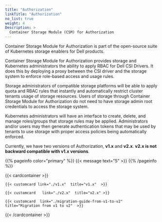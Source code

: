 ```yaml
---
title: "Authorization"
linkTitle: "Authorization"
no_list: true 
weight: 4
Description: >
  Container Storage Module (CSM) for Authorization
---
```


Container Storage Module for Authorization is part of the open-source suite of Kubernetes storage enablers for Dell products.

Container Storage Module for Authorization provides storage and Kubernetes administrators the ability to apply RBAC for Dell CSI Drivers. It does this by deploying a proxy between the CSI driver and the storage system to enforce role-based access and usage rules.

Storage administrators of compatible storage platforms will be able to apply quota and RBAC rules that instantly and automatically restrict cluster tenants usage of storage resources. Users of storage through Container Storage Module for Authorization do not need to have storage admin root credentials to access the storage system.

Kubernetes administrators will have an interface to create, delete, and manage roles/groups that storage rules may be applied. Administrators and/or users may then generate authentication tokens that may be used by tenants to use storage with proper access policies being automatically enforced.

Currently, we have two versions of Authorization, **v1.x** and **v2.x**. **v2.x is not backward compatible with v1.x versions**.


{{% pageinfo color="primary" %}}
{{< message text="5" >}} 
{{% /pageinfo %}}


{{< cardcontainer >}} 

    {{< customcard link="./v1.x"  title="v1.x"  >}} 

    {{< customcard   link="./v2.x"  title="v2.x" >}} 

    {{< customcard  link="./migration-guide-from-v1-to-v2"  title="Migration from v1 to v2"  >}} 

{{< /cardcontainer >}}